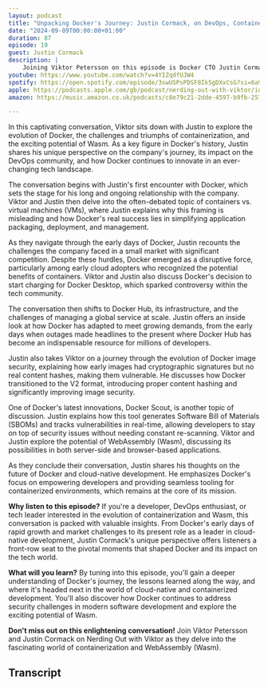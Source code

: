 ```yaml
---
layout: podcast
title: "Unpacking Docker's Journey: Justin Cormack, on DevOps, Containerization, and the Future of Wasm"
date: "2024-09-09T00:00:00+01:00"
duration: 87
episode: 19
guest: Justin Cormack
description: |
    Joining Viktor Petersson on this episode is Docker CTO Justin Cormack, who dives into the evolution of Docker from its cloud-native roots to its current innovations. Expect insights on the containers vs. VMs debate, Docker Hub's growth, and the challenges of enterprise adoption, as well as a deep dive into Docker's focus on security and the rising potential of WebAssembly in modern development.
youtube: https://www.youtube.com/watch?v=4YIZqdfUJW4
spotify: https://open.spotify.com/episode/3swUSPsPDSF8Ik5gDXxCsG?si=6a97d139d34948b7
apple: https://podcasts.apple.com/gb/podcast/nerding-out-with-viktor/id1722663295?i=1000668819708
amazon: https://music.amazon.co.uk/podcasts/c8e79c21-2dde-4597-b9fb-257ecbc2bf29/episodes/a0c5234c-45c7-4575-b6d1-de7415c6c0ac/nerding-out-with-viktor-unpacking-docker's-journey-justin-cormack-on-devops-containerization-and-the-future-of-wasm

---
```


In this captivating conversation, Viktor sits down with Justin to explore the evolution of Docker, the challenges and triumphs of containerization, and the exciting potential of Wasm. As a key figure in Docker's history, Justin shares his unique perspective on the company's journey, its impact on the DevOps community, and how Docker continues to innovate in an ever-changing tech landscape.

The conversation begins with Justin's first encounter with Docker, which sets the stage for his long and ongoing relationship with the company. Viktor and Justin then delve into the often-debated topic of containers vs. virtual machines (VMs), where Justin explains why this framing is misleading and how Docker's real success lies in simplifying application packaging, deployment, and management.

As they navigate through the early days of Docker, Justin recounts the challenges the company faced in a small market with significant competition. Despite these hurdles, Docker emerged as a disruptive force, particularly among early cloud adopters who recognized the potential benefits of containers. Viktor and Justin also discuss Docker's decision to start charging for Docker Desktop, which sparked controversy within the tech community.

The conversation then shifts to Docker Hub, its infrastructure, and the challenges of managing a global service at scale. Justin offers an inside look at how Docker has adapted to meet growing demands, from the early days when outages made headlines to the present where Docker Hub has become an indispensable resource for millions of developers.

Justin also takes Viktor on a journey through the evolution of Docker image security, explaining how early images had cryptographic signatures but no real content hashes, making them vulnerable. He discusses how Docker transitioned to the V2 format, introducing proper content hashing and significantly improving image security.

One of Docker's latest innovations, Docker Scout, is another topic of discussion. Justin explains how this tool generates Software Bill of Materials (SBOMs) and tracks vulnerabilities in real-time, allowing developers to stay on top of security issues without needing constant re-scanning. Viktor and Justin explore the potential of WebAssembly (Wasm), discussing its possibilities in both server-side and browser-based applications.

As they conclude their conversation, Justin shares his thoughts on the future of Docker and cloud-native development. He emphasizes Docker's focus on empowering developers and providing seamless tooling for containerized environments, which remains at the core of its mission.

**Why listen to this episode?** If you're a developer, DevOps enthusiast, or tech leader interested in the evolution of containerization and Wasm, this conversation is packed with valuable insights. From Docker's early days of rapid growth and market challenges to its present role as a leader in cloud-native development, Justin Cormack's unique perspective offers listeners a front-row seat to the pivotal moments that shaped Docker and its impact on the tech world.

**What will you learn?** By tuning into this episode, you'll gain a deeper understanding of Docker's journey, the lessons learned along the way, and where it's headed next in the world of cloud-native and containerized development. You'll also discover how Docker continues to address security challenges in modern software development and explore the exciting potential of Wasm.

**Don't miss out on this enlightening conversation!** Join Viktor Petersson and Justin Cormack on Nerding Out with Viktor as they delve into the fascinating world of containerization and WebAssembly (Wasm).

## Transcript

